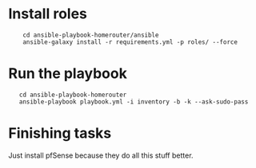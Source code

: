 # Install roles
        cd ansible-playbook-homerouter/ansible 
        ansible-galaxy install -r requirements.yml -p roles/ --force

# Run the playbook
       cd ansible-playbook-homerouter
       ansible-playbook playbook.yml -i inventory -b -k --ask-sudo-pass

# Finishing tasks
Just install pfSense because they do all this stuff better.
